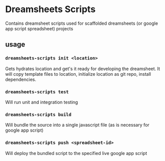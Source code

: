 # Dreamsheets Scripts

Contains dreamsheet scripts used for scaffolded dreamsheets (or google app script spreadsheet) projects

## usage

### `dreamsheets-scripts init <location>`
Gets hydrates location and get's it ready for developing the dreamsheet. It will copy template files to location, initialize location as git repo, install dependencies. 


### `dreamsheets-scripts test`
Will run unit and integration testing


### `dreamsheets-scripts build`
Will bundle the source into a single javascript file (as is necessary for google app script)

### `dreamsheets-scripts push <spreadsheet-id>`
Will deploy the bundled script to the specified live google app script 

